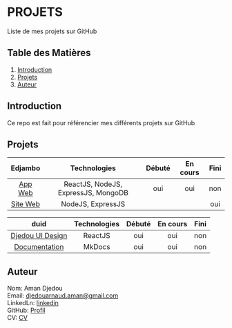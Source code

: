 # PROJETS
Liste de mes projets sur GitHub

## Table des Matières
1. [Introduction](#Introduction)  
1. [Projets](#Projets)    
1. [Auteur](#Auteur)  


## Introduction
Ce repo est fait pour référencier mes différents projets sur GitHub 

## Projets
| Edjambo | Technologies | Débuté | En cours | Fini |
|:-:|:-:|:-:|:-:|:-:|
| [App Web](https://github.com/djedou/Edjambo) | ReactJS, NodeJS, ExpressJS, MongoDB | oui | oui | non  |
| [Site Web](https://notrebiencommun.org) | NodeJS, ExpressJS | | | oui  |

| duid | Technologies | Débuté | En cours | Fini |
|:-:|:-:|:-:|:-:|:-:|
| [Djedou UI Design](https://github.com/djedou/duid) | ReactJS | oui | oui | non  |  
| [Documentation](https://djedou.github.io/duid/) | MkDocs | oui | oui | non  |


## Auteur
Nom: Aman Djedou  
Email: djedouarnaud.aman@gmail.com  
LinkedLn: [linkedin](https://www.linkedin.com/in/djedou-arnaud-aman-39477b178/)  
GitHub: [Profil](https://github.com/djedou)  
CV: [CV](https://djedou.github.io/Mon-CV/)  


